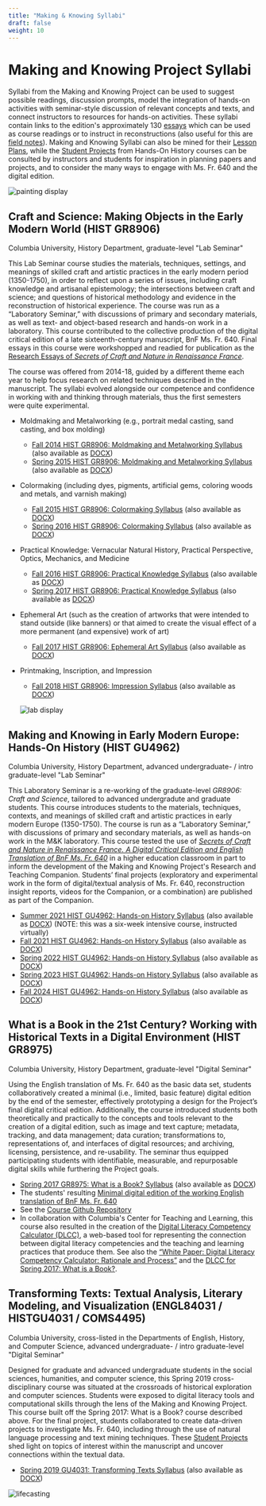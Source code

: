 ```yaml
---
title: "Making & Knowing Syllabi"
draft: false
weight: 10
---
```


# Making and Knowing Project Syllabi
Syllabi from the Making and Knowing Project can be used to suggest possible readings, discussion prompts, model the integration of hands-on activities with seminar-style discussion of relevant concepts and texts, and connect instructors to resources for hands-on activities. These syllabi contain links to the edition's approximately 130 [essays](https://edition640.makingandknowing.org/#/essays) which can be used as course readings or to instruct in reconstructions (also useful for this are [field notes](https://fieldnotes.makingandknowing.org)). Making and Knowing Syllabi can also be mined for their [Lesson Plans](/resources/activity-sheets/), while the [Student Projects](/resources/student-projects/) from Hands-On History courses can be consulted by instructors and students for inspiration in planning papers and projects, and to consider the many ways to engage with Ms. Fr. 640 and the digital edition.

![painting display](/images/lab_display_for-webpages-painting.jpg)

## Craft and Science: Making Objects in the Early Modern World (HIST GR8906)

Columbia University, History Department, graduate-level "Lab Seminar"

This Lab Seminar course studies the materials, techniques, settings, and meanings of skilled craft and artistic practices in the early modern period (1350-1750), in order to reflect upon a series of issues, including craft knowledge and artisanal epistemology; the intersections between craft and science; and questions of historical methodology and evidence in the reconstruction of historical experience. The course was run as a “Laboratory Seminar,” with discussions of primary and secondary materials, as well as text- and object-based research and hands-on work in a laboratory. This course contributed to the collective production of the digital critical edition of a late sixteenth-century manuscript, BnF Ms. Fr. 640. Final essays in this course were workshopped and readied for publication as the [Research Essays of *Secrets of Craft and Nature in Renaissance France*](https://edition640.makingandknowing.org/#/essays). 

The course was offered from 2014-18, guided by a different theme each year to help focus research on related techniques described in the manuscript. The syllabi evolved alongside our competence and confidence in working with and thinking through materials, thus the first semesters were quite experimental.

- Moldmaking and Metalworking (e.g., portrait medal casting, sand casting, and box molding)
     - [Fall 2014 HIST GR8906: Moldmaking and Metalworking Syllabus](/documents/pdf/syllabus_fa14_gr8906-craft-and-science.pdf) (also available as [DOCX](/documents/docx/syllabus_fa14_gr8906-craft-and-science.docx))
     - [Spring 2015 HIST GR8906: Moldmaking and Metalworking Syllabus](/documents/pdf/syllabus_sp15_gr8906-craft-and-science.pdf) (also available as [DOCX](/documents/docx/syllabus_sp15_gr8906-craft-and-science.docx))
- Colormaking (including dyes, pigments, artificial gems, coloring woods and metals, and varnish making)
     - [Fall 2015 HIST GR8906: Colormaking Syllabus](/documents/pdf/syllabus_fa15_gr8906-craft-and-science.pdf) (also available as [DOCX](/documents/docx/syllabus_fa15_gr8906-craft-and-science.docx))
     - [Spring 2016 HIST GR8906: Colormaking Syllabus](/documents/pdf/syllabus_sp16_gr8906-craft-and-science.pdf) (also available as [DOCX](/documents/docx/syllabus_sp16_gr8906-craft-and-science.docx))
- Practical Knowledge: Vernacular Natural History, Practical Perspective, Optics, Mechanics, and Medicine
     - [Fall 2016 HIST GR8906: Practical Knowledge Syllabus](/documents/pdf/syllabus_fa16_gr8906-craft-and-science.pdf) (also available as [DOCX](/documents/docx/syllabus_fa16_gr8906-craft-and-science.docx))
     - [Spring 2017 HIST GR8906: Practical Knowledge Syllabus](/documents/pdf/syllabus_sp17_gr8906-craft-and-science.pdf) (also available as [DOCX](/documents/docx/syllabus_sp17_gr8906-craft-and-science.docx))
- Ephemeral Art (such as the creation of artworks that were intended to stand outside (like banners) or that aimed to create the visual effect of a more permanent (and expensive) work of art)
     - [Fall 2017 HIST GR8906: Ephemeral Art Syllabus](/documents/pdf/syllabus_fa17_gr8906-craft-and-science.pdf) (also available as [DOCX](/documents/docx/syllabus_fa17_gr8906-craft-and-science.docx))
- Printmaking, Inscription, and Impression
     - [Fall 2018 HIST GR8906: Impression Syllabus](/documents/pdf/syllabus_fa18_gr8906-craft-and-science.pdf) (also available as [DOCX](/documents/docx/syllabus_fa18_gr8906-craft-and-science.docx))
 
  ![lab display](/images/lab_display_for-webpages.jpg)

## Making and Knowing in Early Modern Europe: Hands-On History (HIST GU4962)

Columbia University, History Department, advanced undergraduate- / intro graduate-level "Lab Seminar"

This Laboratory Seminar is a re-working of the graduate-level *GR8906: Craft and Science*, tailored to advanced undergradute and graduate students. This course introduces students to the materials, techniques, contexts, and meanings of skilled craft and artistic practices in early modern Europe (1350-1750). The course is run as a “Laboratory Seminar,” with discussions of primary and secondary materials, as well as hands-on work in the M&K laboratory. This course tested the use of [*Secrets of Craft and Nature in Renaissance France. A Digital Critical Edition and English Translation of BnF Ms. Fr. 640*](https://edition640.makingandknowing.org/) in a higher education classroom in part to inform the development of the Making and Knowing Project's Research and Teaching Companion. Students’ final projects (exploratory and experimental work in the form of digital/textual analysis of Ms. Fr. 640, reconstruction insight reports, videos for the Companion, or a combination) are published as part of the Companion.
- [Summer 2021 HIST GU4962: Hands-on History Syllabus](/documents/pdf/syllabus_sp23_gu4962-hands-on-history.pdf) (also available as [DOCX](/documents/docx/syllabus_sp23_gu4962-hands-on-history.docx)) (NOTE: this was a six-week intensive course, instructed virtually)
- [Fall 2021 HIST GU4962: Hands-on History Syllabus](/documents/pdf/syllabus_fa21_gu4962-hands-on-history.pdf) (also available as [DOCX](/documents/docx/syllabus_fa21_gu4962-hands-on-history.docx))
- [Spring 2022 HIST GU4962: Hands-on History Syllabus](/documents/pdf/syllabus_sp22_gu4962-hands-on-history.pdf) (also available as [DOCX](/documents/docx/syllabus_sp22_gu4962-hands-on-history.docx))
- [Spring 2023 HIST GU4962: Hands-on History Syllabus](/documents/pdf/syllabus_sp23_gu4962-hands-on-history.pdf) (also available as [DOCX](/documents/docx/syllabus_sp23_gu4962-hands-on-history.docx))
- [Fall 2024 HIST GU4962: Hands-on History Syllabus](/documents/pdf/syllabus_fa24_gu4962-hands-on-history.pdf) (also available as [DOCX](/documents/docx/syllabus_fa24-gu4962-hands-on-history.docx))

## What is a Book in the 21st Century? Working with Historical Texts in a Digital Environment (HIST GR8975)

Columbia University, History Department, graduate-level "Digital Seminar"

Using the English translation of Ms. Fr. 640 as the basic data set, students collaboratively created a minimal (i.e., limited, basic feature) digital edition by the end of the semester, effectively prototyping a design for the Project’s final digital critical edition. Additionally, the course introduced students both theoretically and practically to the concepts and tools relevant to the creation of a digital edition, such as image and text capture; metadata, tracking, and data management; data curation; transformations to, representations of, and interfaces of digital resources; and archiving, licensing, persistence, and re-usability. The seminar thus equipped participating students with identifiable, measurable, and repurposable digital skills while furthering the Project goals.
- [Spring 2017 GR8975: What is a Book? Syllabus](/documents/pdf/syllabus_sp17_gr8975-what-is-a-book.pdf) (also available as [DOCX](/documents/docx/syllabus_sp17_gr8975-what-is-a-book.docx))
- The students' resulting [Minimal digital edition of the working English translation of BnF Ms. Fr. 640](https://cu-mkp.github.io/GR8975-edition/)
- See the [Course Github Repository](https://github.com/cu-mkp/GR8975)
- In collaboration with Columbia's Center for Teaching and Learning, this course also resulted in the creation of the [Digital Literacy Competency Calculator (DLCC)](https://ccnmtl.github.io/digital-literacy/), a web-based tool for representing the connection between digital literacy competencies and the teaching and learning practices that produce them. See also the [“White Paper: Digital Literacy Competency Calculator: Rationale and Process”](https://docs.google.com/document/d/11Em2vX-jJw_4QoP62STwVo1i5cNi81ARft9j7gOQsoA/edit?usp=sharing) and the [DLCC for Spring 2017: What is a Book?](https://cu-mkp.github.io/diglit-gr8975/).

## Transforming Texts: Textual Analysis, Literary Modeling, and Visualization (ENGL84031 / HISTGU4031 / COMS4495)

Columbia University, cross-listed in the Departments of English, History, and Computer Science, advanced undergraduate- / intro graduate-level "Digital Seminar"

Designed for graduate and advanced undergraduate students in the social sciences, humanities, and computer science, this Spring 2019 cross-disciplinary course was situated at the crossroads of historical exploration and computer sciences. Students were exposed to digital literacy tools and computational skills through the lens of the Making and Knowing Project. This course built off the Spring 2017: What is a Book? course described above. For the final project, students collaborated to create data-driven projects to investigate Ms. Fr. 640, including through the use of natural language processing and text mining techniques. These [Student Projects](/resources/student-projects/) shed light on topics of interest within the manuscript and uncover connections within the textual data.
- [Spring 2019 GU4031: Transforming Texts Syllabus](/documents/pdf/syllabus_sp19_gu4031-transforming-texts.pdf) (also available as [DOCX](/documents/docx/syllabus_sp19_gu4031-transforming-texts.docx))

![lifecasting](/images/lab_display_for-webpages-lifecasting-cropped.jpg)
